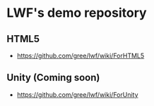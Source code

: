 # LWF's demo repository
## HTML5 
- https://github.com/gree/lwf/wiki/ForHTML5

## Unity (Coming soon)
- https://github.com/gree/lwf/wiki/ForUnity